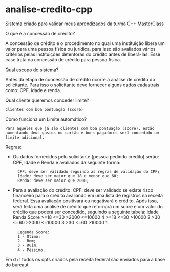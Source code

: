 # analise-credito-cpp
Sistema criado para validar meus aprendizados da turma C++ MasterClass


O que é a concessão de crédito?

A concessão de crédito é o procedimento no qual uma instituição libera um valor para uma pessoa física ou jurídica, para isso são avaliados vários critérios pelas instituições detentoras do crédito antes de liberá-las. Esse case trata da concessão de crédito para pessoa física.

Qual escopo do sistema?

Antes da etapa de concessão de crédito ocorre a análise de crédito do solicitante. Para isso o solicitante deve fornecer alguns dados cadastrais como: CPF, idade e renda. 


Qual cliente queremos conceder limite?

	Clientes com boa pontuação (score)

Como funciona um Limite automático?
	
	Para aqueles que já são clientes com boa pontuação (score), estão aumentando deus gastos no cartão e bons pagadores será concedido um limite adicional.

Regras:

- Os dados fornecidos pelo solicitante (pessoa pedindo crédito) serão: CPF, Idade e Renda e avaliados da seguinte forma:

        CPF: deve ser válidado seguindo as regras de validação do CPF;
        Idade: deve ser maior que 18 e menor que 60;
        Renda: deve ser maior que 2000;
        
- Para a avaliação do crédito: 
        CPF: deve ser validado se existe risco financeiro para o crédito avaliando em uma lista de registros na receita federal. Essa avaliação positivará ou negativará o crédito. 
        Após isso, será feita uma análise de crédito que retornará um score e um valor do crédito que poderá ser concedido, seguindo a seguinte tabela:
        	Idade		Renda		Score
        	>=18 <=30	>2000 <=10000	4
        	>=18 <=30	>10000		2
        	>30 <=60 	>2000 <=10000	3
        	>30 <=60	>10000		1
        		
        Legenda Score:
        1 - Ótimo;
        2 - Bom;
        3 - Ruim;
        4 - Péssimo;
        
Em d+1 todos os cpfs criados pela receita federal são enviados para a base do bureaut 


	


